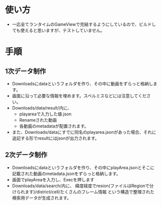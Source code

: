 # 使い方
- 一応全てランタイムのGameViewで完結するようにしているので、ビルドしても使えると思いますが、テストしていません。

# 手順
## 1次データ制作
- Downloadsにdataというフォルダを作り、その中に動画をずらっと格納します。
- 画面に沿って必要な情報を埋めます。スペルミスなどには注意してください。
- Downloads/data/result/内に、
  - playareaで入力した値.json
  - Renameされた動画
  - 各動画のmetadataが配置されます。
- また、Downloads/dataにすでに同名のplayarea.jsonがあった場合、それに追記する形でresultにはjsonが出力されます。

## 2次データ制作
- Downloadsにdataというフォルダを作り、その中にplayArea.jsonとそこに記載された動画のmetadata.jsonをずらっと格納します。
- 画面でplayAreaを入力し、Execを押します
- Downloads/data/search/内に、
  緯度経度でresion(ファイルはRegionで分けられます)/district/cell/たくさんのフレーム情報
  という構造で整理された検索用データが生成されます。
